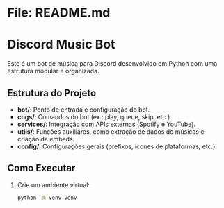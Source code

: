 # File: README.md
# Discord Music Bot

Este é um bot de música para Discord desenvolvido em Python com uma estrutura modular e organizada.

## Estrutura do Projeto

- **bot/**: Ponto de entrada e configuração do bot.
- **cogs/**: Comandos do bot (ex.: play, queue, skip, etc.).
- **services/**: Integração com APIs externas (Spotify e YouTube).
- **utils/**: Funções auxiliares, como extração de dados de músicas e criação de embeds.
- **config/**: Configurações gerais (prefixos, ícones de plataformas, etc.).

## Como Executar

1. Crie um ambiente virtual:
   ```bash
   python -m venv venv
